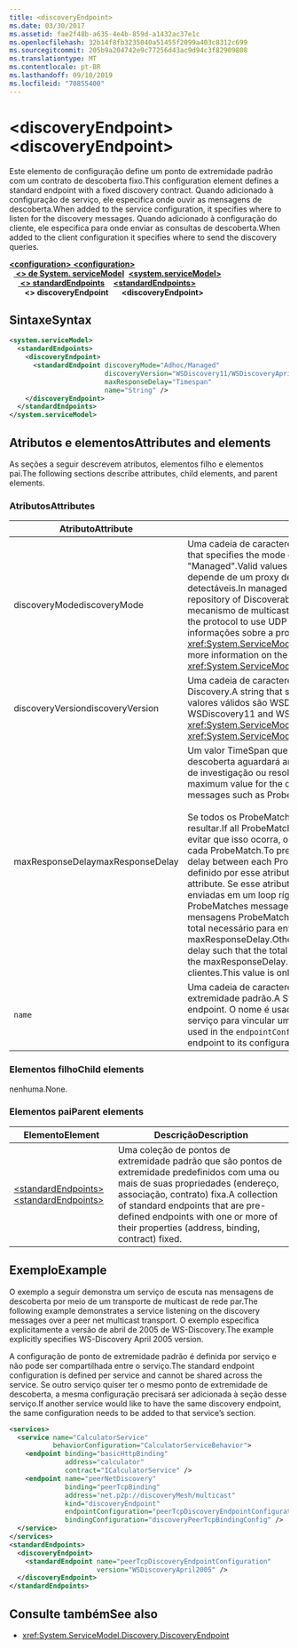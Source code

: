 ```yaml
---
title: <discoveryEndpoint>
ms.date: 03/30/2017
ms.assetid: fae2f48b-a635-4e4b-859d-a1432ac37e1c
ms.openlocfilehash: 32b14f8fb3235040a51455f2099a403c8312c699
ms.sourcegitcommit: 205b9a204742e9c77256d43ac9d94c3f82909808
ms.translationtype: MT
ms.contentlocale: pt-BR
ms.lasthandoff: 09/10/2019
ms.locfileid: "70855400"
---
```

# <a name="discoveryendpoint"></a><span data-ttu-id="92b5a-101">\<discoveryEndpoint></span><span class="sxs-lookup"><span data-stu-id="92b5a-101">\<discoveryEndpoint></span></span>

<span data-ttu-id="92b5a-102">Este elemento de configuração define um ponto de extremidade padrão com um contrato de descoberta fixo.</span><span class="sxs-lookup"><span data-stu-id="92b5a-102">This configuration element defines a standard endpoint with a fixed discovery contract.</span></span> <span data-ttu-id="92b5a-103">Quando adicionado à configuração de serviço, ele especifica onde ouvir as mensagens de descoberta.</span><span class="sxs-lookup"><span data-stu-id="92b5a-103">When added to the service configuration, it specifies where to listen for the discovery messages.</span></span> <span data-ttu-id="92b5a-104">Quando adicionado à configuração do cliente, ele especifica para onde enviar as consultas de descoberta.</span><span class="sxs-lookup"><span data-stu-id="92b5a-104">When added to the client configuration it specifies where to send the discovery queries.</span></span>  
  
<span data-ttu-id="92b5a-105">[ **\<configuration>** ](../configuration-element.md)</span><span class="sxs-lookup"><span data-stu-id="92b5a-105">[**\<configuration>**](../configuration-element.md)</span></span>\
<span data-ttu-id="92b5a-106">&nbsp;&nbsp;[ **\<> de System. serviceModel**](system-servicemodel.md)</span><span class="sxs-lookup"><span data-stu-id="92b5a-106">&nbsp;&nbsp;[**\<system.serviceModel>**](system-servicemodel.md)</span></span>\
<span data-ttu-id="92b5a-107">&nbsp;&nbsp;&nbsp;&nbsp;[ **\<> standardEndpoints**](standardendpoints.md)</span><span class="sxs-lookup"><span data-stu-id="92b5a-107">&nbsp;&nbsp;&nbsp;&nbsp;[**\<standardEndpoints>**](standardendpoints.md)</span></span>\
<span data-ttu-id="92b5a-108">&nbsp;&nbsp;&nbsp;&nbsp;&nbsp;&nbsp; **\<> discoveryEndpoint**</span><span class="sxs-lookup"><span data-stu-id="92b5a-108">&nbsp;&nbsp;&nbsp;&nbsp;&nbsp;&nbsp;**\<discoveryEndpoint>**</span></span>  
  
## <a name="syntax"></a><span data-ttu-id="92b5a-109">Sintaxe</span><span class="sxs-lookup"><span data-stu-id="92b5a-109">Syntax</span></span>  
  
```xml  
<system.serviceModel>
  <standardEndpoints>
    <discoveryEndpoint>
      <standardEndpoint discoveryMode="Adhoc/Managed"
                        discoveryVersion="WSDiscovery11/WSDiscoveryApril2005"
                        maxResponseDelay="Timespan"
                        name="String" />
    </discoveryEndpoint>
  </standardEndpoints>
</system.serviceModel>
```  
  
## <a name="attributes-and-elements"></a><span data-ttu-id="92b5a-110">Atributos e elementos</span><span class="sxs-lookup"><span data-stu-id="92b5a-110">Attributes and elements</span></span>

<span data-ttu-id="92b5a-111">As seções a seguir descrevem atributos, elementos filho e elementos pai.</span><span class="sxs-lookup"><span data-stu-id="92b5a-111">The following sections describe attributes, child elements, and parent elements.</span></span>  
  
### <a name="attributes"></a><span data-ttu-id="92b5a-112">Atributos</span><span class="sxs-lookup"><span data-stu-id="92b5a-112">Attributes</span></span>

| <span data-ttu-id="92b5a-113">Atributo</span><span class="sxs-lookup"><span data-stu-id="92b5a-113">Attribute</span></span>        | <span data-ttu-id="92b5a-114">Descrição</span><span class="sxs-lookup"><span data-stu-id="92b5a-114">Description</span></span> |  
| ---------------- | ----------- |  
| <span data-ttu-id="92b5a-115">discoveryMode</span><span class="sxs-lookup"><span data-stu-id="92b5a-115">discoveryMode</span></span>    | <span data-ttu-id="92b5a-116">Uma cadeia de caracteres que especifica o modo do protocolo de descoberta.</span><span class="sxs-lookup"><span data-stu-id="92b5a-116">A string that specifies the mode of discovery protocol.</span></span> <span data-ttu-id="92b5a-117">Os valores válidos são "adhoc" e "Managed".</span><span class="sxs-lookup"><span data-stu-id="92b5a-117">Valid values are "Adhoc" and "Managed".</span></span> <span data-ttu-id="92b5a-118">No modo gerenciado, o protocolo depende de um proxy de descoberta, que atua como um repositório de serviços detectáveis.</span><span class="sxs-lookup"><span data-stu-id="92b5a-118">In managed mode the protocol relies on a Discovery Proxy, which acts as a repository of Discoverable services.</span></span> <span data-ttu-id="92b5a-119">O modo adhoc requer que o protocolo use o mecanismo de multicast UDP para localizar os serviços disponíveis.</span><span class="sxs-lookup"><span data-stu-id="92b5a-119">Adhoc mode requires the protocol to use UDP multicast mechanism to find available services.</span></span> <span data-ttu-id="92b5a-120">Para obter mais informações sobre a propriedade, <xref:System.ServiceModel.Discovery.DiscoveryEndpoint.DiscoveryMode%2A>consulte.</span><span class="sxs-lookup"><span data-stu-id="92b5a-120">For more information on the property, see <xref:System.ServiceModel.Discovery.DiscoveryEndpoint.DiscoveryMode%2A>.</span></span> |  
| <span data-ttu-id="92b5a-121">discoveryVersion</span><span class="sxs-lookup"><span data-stu-id="92b5a-121">discoveryVersion</span></span> | <span data-ttu-id="92b5a-122">Uma cadeia de caracteres que especifica uma das duas versões do protocolo WS-Discovery.</span><span class="sxs-lookup"><span data-stu-id="92b5a-122">A string that specifies one of the two versions of WS-Discovery protocol.</span></span> <span data-ttu-id="92b5a-123">Os valores válidos são WSDiscovery11 e WSDiscoveryApril2005.</span><span class="sxs-lookup"><span data-stu-id="92b5a-123">Valid values are WSDiscovery11 and WSDiscoveryApril2005.</span></span> <span data-ttu-id="92b5a-124">Esse valor é do tipo <xref:System.ServiceModel.Discovery.DiscoveryVersion>.</span><span class="sxs-lookup"><span data-stu-id="92b5a-124">This value is of type <xref:System.ServiceModel.Discovery.DiscoveryVersion>.</span></span> |  
| <span data-ttu-id="92b5a-125">maxResponseDelay</span><span class="sxs-lookup"><span data-stu-id="92b5a-125">maxResponseDelay</span></span> | <span data-ttu-id="92b5a-126">Um valor TimeSpan que especifica o valor máximo para o atraso que o protocolo de descoberta aguardará antes de enviar determinadas mensagens, como correspondência de investigação ou resolução de correspondência.</span><span class="sxs-lookup"><span data-stu-id="92b5a-126">A Timespan value that specifies the maximum value for the delay the Discovery protocol will wait before sending certain messages such as Probe Match or Resolve Match.</span></span><br /><br /> <span data-ttu-id="92b5a-127">Se todos os ProbeMatches forem enviados ao mesmo tempo, um Storm de rede poderá resultar.</span><span class="sxs-lookup"><span data-stu-id="92b5a-127">If all ProbeMatches are sent at the same time, a network storm may result.</span></span> <span data-ttu-id="92b5a-128">Para evitar que isso ocorra, os ProbeMatches são enviados com um atraso aleatório entre cada ProbeMatch.</span><span class="sxs-lookup"><span data-stu-id="92b5a-128">To prevent this from occurring, ProbeMatches are sent with a random delay between each ProbeMatch.</span></span> <span data-ttu-id="92b5a-129">O atraso aleatório está no intervalo de 0 até o valor definido por esse atributo.</span><span class="sxs-lookup"><span data-stu-id="92b5a-129">The random delay is in the range of 0 to the value set by this attribute.</span></span> <span data-ttu-id="92b5a-130">Se esse atributo for definido como 0, as mensagens ProbeMatches serão enviadas em um loop rígido sem nenhum atraso.</span><span class="sxs-lookup"><span data-stu-id="92b5a-130">If this attribute is set to 0, then the ProbeMatches messages are sent in a tight loop without any delay.</span></span> <span data-ttu-id="92b5a-131">Caso contrário, as mensagens ProbeMatches são enviadas com um atraso aleatório, de modo que o tempo total necessário para enviar todas as mensagens de ProbeMatches não exceda o maxResponseDelay.</span><span class="sxs-lookup"><span data-stu-id="92b5a-131">Otherwise, the ProbeMatches messages are sent with some random delay such that the total time taken to send all ProbeMatches messages does not exceed the maxResponseDelay.</span></span> <span data-ttu-id="92b5a-132">Esse valor só é relevante para os serviços, não é usado por clientes.</span><span class="sxs-lookup"><span data-stu-id="92b5a-132">This value is only relevant for services, it is not used by clients.</span></span> |  
| `name`           | <span data-ttu-id="92b5a-133">Uma cadeia de caracteres que especifica o nome da configuração do ponto de extremidade padrão.</span><span class="sxs-lookup"><span data-stu-id="92b5a-133">A String that specifies the name of the configuration of the standard endpoint.</span></span> <span data-ttu-id="92b5a-134">O nome é usado no `endpointConfiguration` atributo do ponto de extremidade de serviço para vincular um ponto de extremidade padrão à sua configuração.</span><span class="sxs-lookup"><span data-stu-id="92b5a-134">The name is used in the `endpointConfiguration` attribute of the service endpoint to link a standard endpoint to its configuration.</span></span> |  
  
### <a name="child-elements"></a><span data-ttu-id="92b5a-135">Elementos filho</span><span class="sxs-lookup"><span data-stu-id="92b5a-135">Child elements</span></span>

<span data-ttu-id="92b5a-136">nenhuma.</span><span class="sxs-lookup"><span data-stu-id="92b5a-136">None.</span></span>  
  
### <a name="parent-elements"></a><span data-ttu-id="92b5a-137">Elementos pai</span><span class="sxs-lookup"><span data-stu-id="92b5a-137">Parent elements</span></span>

| <span data-ttu-id="92b5a-138">Elemento</span><span class="sxs-lookup"><span data-stu-id="92b5a-138">Element</span></span> | <span data-ttu-id="92b5a-139">Descrição</span><span class="sxs-lookup"><span data-stu-id="92b5a-139">Description</span></span> |  
| ------- | ----------- |  
| [<span data-ttu-id="92b5a-140">\<standardEndpoints></span><span class="sxs-lookup"><span data-stu-id="92b5a-140">\<standardEndpoints></span></span>](standardendpoints.md) | <span data-ttu-id="92b5a-141">Uma coleção de pontos de extremidade padrão que são pontos de extremidade predefinidos com uma ou mais de suas propriedades (endereço, associação, contrato) fixa.</span><span class="sxs-lookup"><span data-stu-id="92b5a-141">A collection of standard endpoints that are pre-defined endpoints with one or more of their properties (address, binding, contract) fixed.</span></span> |  
  
## <a name="example"></a><span data-ttu-id="92b5a-142">Exemplo</span><span class="sxs-lookup"><span data-stu-id="92b5a-142">Example</span></span>

<span data-ttu-id="92b5a-143">O exemplo a seguir demonstra um serviço de escuta nas mensagens de descoberta por meio de um transporte de multicast de rede par.</span><span class="sxs-lookup"><span data-stu-id="92b5a-143">The following example demonstrates a service listening on the discovery messages over a peer net multicast transport.</span></span> <span data-ttu-id="92b5a-144">O exemplo especifica explicitamente a versão de abril de 2005 de WS-Discovery.</span><span class="sxs-lookup"><span data-stu-id="92b5a-144">The example explicitly specifies WS-Discovery April 2005 version.</span></span>  
  
<span data-ttu-id="92b5a-145">A configuração de ponto de extremidade padrão é definida por serviço e não pode ser compartilhada entre o serviço.</span><span class="sxs-lookup"><span data-stu-id="92b5a-145">The standard endpoint configuration is defined per service and cannot be shared across the service.</span></span> <span data-ttu-id="92b5a-146">Se outro serviço quiser ter o mesmo ponto de extremidade de descoberta, a mesma configuração precisará ser adicionada à seção desse serviço.</span><span class="sxs-lookup"><span data-stu-id="92b5a-146">If another service would like to have the same discovery endpoint, the same configuration needs to be added to that service’s section.</span></span>  
  
```xml  
<services>
  <service name="CalculatorService"
           behaviorConfiguration="CalculatorServiceBehavior">
    <endpoint binding="basicHttpBinding"
              address="calculator"
              contract="ICalculatorService" />
    <endpoint name="peerNetDiscovery"
              binding="peerTcpBinding"
              address="net.p2p://discoveryMesh/multicast"
              kind="discoveryEndpoint"
              endpointConfiguration="peerTcpDiscoveryEndpointConfiguration"
              bindingConfiguration="discoveryPeerTcpBindingConfig" />
  </service>
</services>
<standardEndpoints>
  <discoveryEndpoint>
    <standardEndpoint name="peerTcpDiscoveryEndpointConfiguration"
                      version="WSDiscoveryApril2005" />
  </discoveryEndpoint>
</standardEndpoints>
```  
  
## <a name="see-also"></a><span data-ttu-id="92b5a-147">Consulte também</span><span class="sxs-lookup"><span data-stu-id="92b5a-147">See also</span></span>

- <xref:System.ServiceModel.Discovery.DiscoveryEndpoint>
